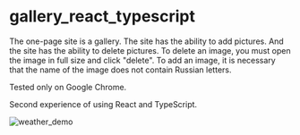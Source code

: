 # gallery_react_typescript

The one-page site is a gallery. The site has the ability to add pictures. And the site has the ability to delete pictures.
To delete an image, you must open the image in full size and click "delete". To add an image, it is necessary that the name of the image does not contain Russian letters.

Tested only on Google Chrome.

Second experience of using React and TypeScript.

![weather_demo](https://github.com/oOFaYOo/gallery_react_typescript/blob/master/demo_gallery.gif)




